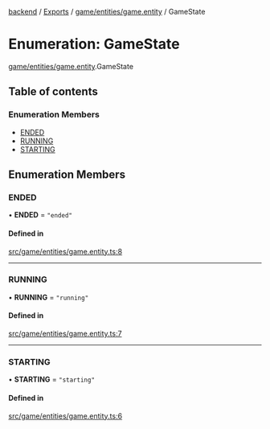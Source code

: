 [backend](../README.md) / [Exports](../modules.md) / [game/entities/game.entity](../modules/game_entities_game_entity.md) / GameState

# Enumeration: GameState

[game/entities/game.entity](../modules/game_entities_game_entity.md).GameState

## Table of contents

### Enumeration Members

- [ENDED](game_entities_game_entity.GameState.md#ended)
- [RUNNING](game_entities_game_entity.GameState.md#running)
- [STARTING](game_entities_game_entity.GameState.md#starting)

## Enumeration Members

### ENDED

• **ENDED** = ``"ended"``

#### Defined in

[src/game/entities/game.entity.ts:8](https://github.com/GQDeltex/ft_transcendence/blob/main/backend/src/game/entities/game.entity.ts#L8)

___

### RUNNING

• **RUNNING** = ``"running"``

#### Defined in

[src/game/entities/game.entity.ts:7](https://github.com/GQDeltex/ft_transcendence/blob/main/backend/src/game/entities/game.entity.ts#L7)

___

### STARTING

• **STARTING** = ``"starting"``

#### Defined in

[src/game/entities/game.entity.ts:6](https://github.com/GQDeltex/ft_transcendence/blob/main/backend/src/game/entities/game.entity.ts#L6)
